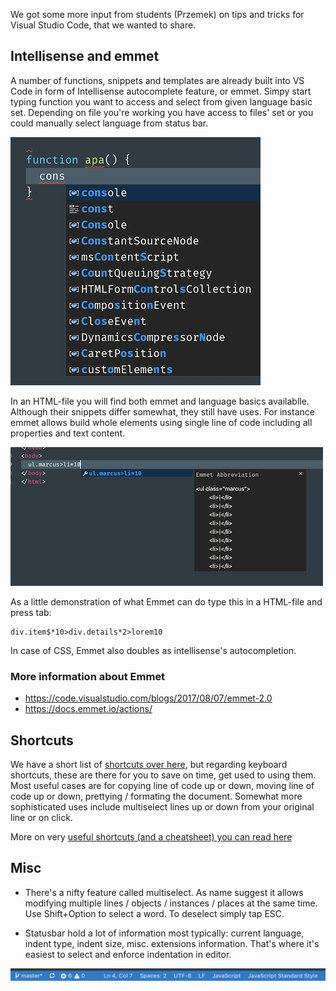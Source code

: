 We got some more input from students (Przemek) on tips and tricks for Visual Studio Code, that we wanted to share.

## Intellisense and emmet

A number of functions, snippets and templates are already built into VS Code in form of Intellisense autocomplete feature, or emmet. Simpy start typing function you want to access and select from given language basic set. Depending on file you're working you have access to files' set or you could manually select language from status bar.

![Intellisense](./intellisense.png)

In an HTML-file you will find both emmet and language basics availablle. Although their snippets differ somewhat, they still have uses. For instance emmet allows build whole elements using single line of code including all properties and text content.

![Emmet](./emmet.png)

As a little demonstration of what Emmet can do type this in a HTML-file and press tab:

```
div.item$*10>div.details*2>lorem10
```

In case of CSS, Emmet also doubles as intellisense's autocompletion.

### More information about Emmet

* https://code.visualstudio.com/blogs/2017/08/07/emmet-2.0
* https://docs.emmet.io/actions/

## Shortcuts

We have a short list of [shortcuts over here](saveyourfingers-2.md), but regarding keyboard shortcuts, these are there for you to save on time, get used to using them. Most useful cases are for copying line of code up or down, moving line of code up or down, prettying / formating the document. Somewhat more sophisticated uses include multiselect lines up or down from your original line or on click.

More on very [useful shortcuts (and a cheatsheet) you can read here](https://code.visualstudio.com/docs/getstarted/tips-and-tricks)

## Misc

* There's a nifty feature called multiselect. As name suggest it allows modifying multiple lines / objects / instances / places at the same time. Use Shift+Option to select a word. To deselect simply tap ESC.

* Statusbar hold a lot of information most typically: current language, indent type, indent size, misc. extensions information. That's where it's easiest to select and enforce indentation in editor.

![Statusbar](./statusbar.png)
